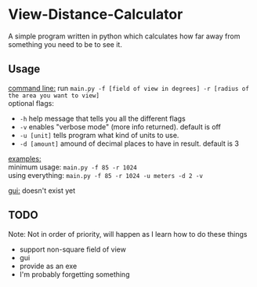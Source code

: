 # View-Distance-Calculator
A simple program written in python which calculates how far away from something you need to be to see it.

## Usage
<ins>command line:</ins> run `main.py -f [field of view in degrees] -r [radius of the area you want to view]`  
optional flags: 
- `-h` help message that tells you all the different flags
- `-v` enables "verbose mode" (more info returned). default is off
- `-u [unit]` tells program what kind of units to use.
- `-d [amount]` amound of decimal places to have in result. default is 3

<ins>examples:</ins>  
minimum usage: `main.py -f 85 -r 1024`  
using everything: `main.py -f 85 -r 1024 -u meters -d 2 -v`

<ins>gui:</ins> doesn't exist yet

## TODO
Note: Not in order of priority, will happen as I learn how to do these things
- support non-square field of view
- gui
- provide as an exe
- I'm probably forgetting something
